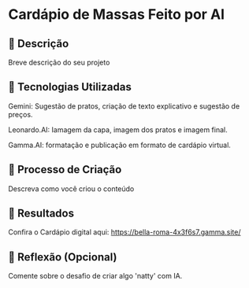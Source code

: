 # Cardápio de Massas Feito por AI

## 📒 Descrição
Breve descrição do seu projeto

## 🤖 Tecnologias Utilizadas
Gemini: Sugestão de pratos, criação de texto explicativo e sugestão de preços.

Leonardo.AI: Iamagem da capa, imagem dos pratos e imagem final.

Gamma.AI: formatação e publicação em formato de cardápio virtual.

## 🧐 Processo de Criação
Descreva como você criou o conteúdo

## 🚀 Resultados
Confira o Cardápio digital aqui: https://bella-roma-4x3f6s7.gamma.site/

## 💭 Reflexão (Opcional)
Comente sobre o desafio de criar algo 'natty' com IA.

